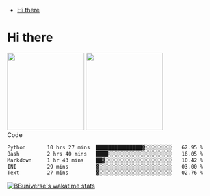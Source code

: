 <!--ts-->
* [Hi there](#hi-there)

<!-- Created by https://github.com/ekalinin/github-markdown-toc -->
<!-- Added by: runner, at: Wed Sep 27 04:19:34 UTC 2023 -->

<!--te-->


# Hi there

<!--
**BBuniverse/BBuniverse** is a ✨ _special_ ✨ repository because its `README.md` (this file) appears on your GitHub profile.

Here are some ideas to get you started:

- 🔭 I’m currently working on ...
- 🌱 I’m currently learning ...
- 👯 I’m looking to collaborate on ...
- 🤔 I’m looking for help with ...
- 💬 Ask me about ...
- 📫 How to reach me: ...
- 😄 Pronouns: ...
- ⚡ Fun fact: ...
-->


<div display="flex">
  <img src="https://github-readme-stats.vercel.app/api?username=BBuniverse&show_icons=true&count_private=true&theme=radical&hide_border=true" height="180"/>
  <img src="https://github-readme-stats.vercel.app/api/top-langs/?username=BBuniverse&layout=compact&theme=radical&hide_border=true" height="180"/>
</div
     

## Code
<!--START_SECTION:waka-->

```txt
Python       10 hrs 27 mins  ███████████████▓░░░░░░░░░   62.95 %
Bash         2 hrs 40 mins   ████░░░░░░░░░░░░░░░░░░░░░   16.05 %
Markdown     1 hr 43 mins    ██▓░░░░░░░░░░░░░░░░░░░░░░   10.42 %
INI          29 mins         ▓░░░░░░░░░░░░░░░░░░░░░░░░   03.00 %
Text         27 mins         ▓░░░░░░░░░░░░░░░░░░░░░░░░   02.76 %
```

<!--END_SECTION:waka-->
     
[![BBuniverse's wakatime stats](https://github-readme-stats.vercel.app/api/wakatime?username=BBuniverse)](https://github.com/anuraghazra/github-readme-stats)
